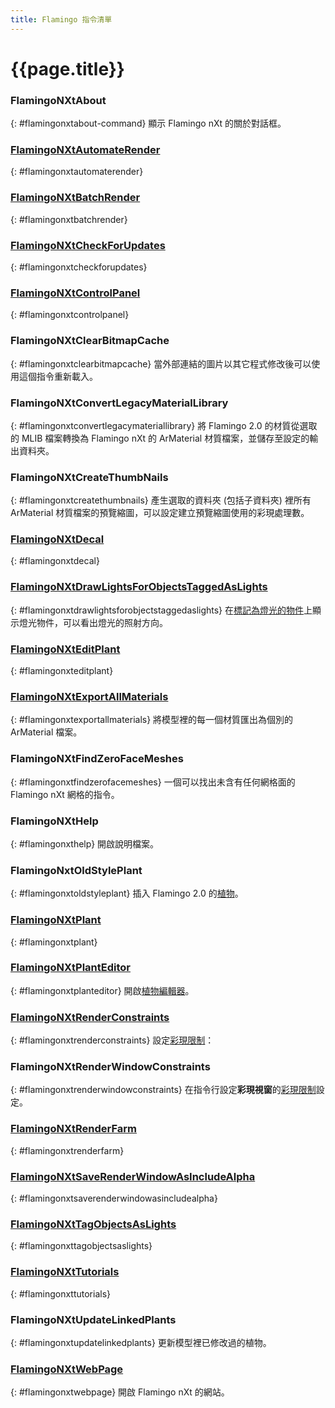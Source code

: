 ```yaml
---
title: Flamingo 指令清單
---
```



# {{page.title}}
<!---->
### FlamingoNXtAbout
{: #flamingonxtabout-command}
顯示 Flamingo nXt 的關於對話框。

###  [FlamingoNXtAutomateRender](automate-rendering.html#flamingonxtautomaterender)
{: #flamingonxtautomaterender}

###  [FlamingoNXtBatchRender](automate-rendering.html#batch-render)
{: #flamingonxtbatchrender}

###  [FlamingoNXtCheckForUpdates](http://nxt.flamingo3d.com/)
{: #flamingonxtcheckforupdates}

###  [FlamingoNXtControlPanel](welcome.html#control-panel)
{: #flamingonxtcontrolpanel}

### FlamingoNXtClearBitmapCache
{: #flamingonxtclearbitmapcache}
當外部連結的圖片以其它程式修改後可以使用這個指令重新載入。

### FlamingoNXtConvertLegacyMaterialLibrary
{: #flamingonxtconvertlegacymateriallibrary}
將 Flamingo 2.0 的材質從選取的 MLIB 檔案轉換為 Flamingo nXt 的 ArMaterial 材質檔案，並儲存至設定的輸出資料夾。

### FlamingoNXtCreateThumbNails
{: #flamingonxtcreatethumbnails}
產生選取的資料夾 (包括子資料夾) 裡所有 ArMaterial 材質檔案的預覽縮圖，可以設定建立預覽縮圖使用的彩現處理數。

###  [FlamingoNXtDecal](properties-decal.html)
{: #flamingonxtdecal}

###  [FlamingoNXtDrawLightsForObjectsTaggedAsLights](lights-tab.html#tag-objects-as-lights)
{: #flamingonxtdrawlightsforobjectstaggedaslights}
在[標記為燈光的物件](lights-tab.html#tag-objects-as-lights)上顯示燈光物件，可以看出燈光的照射方向。

###  [FlamingoNXtEditPlant](plants.html)
{: #flamingonxteditplant}

###  [FlamingoNXtExportAllMaterials](materials-tab.html#exportallmaterials)
{: #flamingonxtexportallmaterials}
將模型裡的每一個材質匯出為個別的 ArMaterial 檔案。

### FlamingoNXtFindZeroFaceMeshes
{: #flamingonxtfindzerofacemeshes}
一個可以找出未含有任何網格面的 Flamingo nXt 網格的指令。

### FlamingoNXtHelp
{: #flamingonxthelp}
開啟說明檔案。

### FlamingoNxtOldStylePlant
{: #flamingonxtoldstyleplant}
插入 Flamingo 2.0 的[植物](plants.html)。

###  [FlamingoNXtPlant](plants.html)
{: #flamingonxtplant}

###  [FlamingoNXtPlantEditor](plants.html)
{: #flamingonxtplanteditor}
開啟[植物編輯器](plants.html)。

###  [FlamingoNXtRenderConstraints](documentproperties-flamingo.html#render-constraints)
{: #flamingonxtrenderconstraints}
設定[彩現限制](documentproperties-flamingo.html#render-constraints)：

### FlamingoNXtRenderWindowConstraints
{: #flamingonxtrenderwindowconstraints}
在指令行設定**彩現視窗**的[彩現限制](documentproperties-flamingo.html#render-constraints)設定。

###  [FlamingoNXtRenderFarm](automate-rendering.html#render-farm)
{: #flamingonxtrenderfarm}

###  [FlamingoNXtSaveRenderWindowAsIncludeAlpha](render-window.html#save-with-alpha-channel)
{: #flamingonxtsaverenderwindowasincludealpha}

###  [FlamingoNXtTagObjectsAsLights](lights-tab.html#tag-objects-as-lights)
{: #flamingonxttagobjectsaslights}

###  [FlamingoNXtTutorials](http://nxt.flamingo3d.com/page/tutorials-and-documentation)
{: #flamingonxttutorials}

### FlamingoNXtUpdateLinkedPlants
{: #flamingonxtupdatelinkedplants}
更新模型裡已修改過的植物。

###  [FlamingoNXtWebPage](http://nxt.flamingo3d.com/)
{: #flamingonxtwebpage}
開啟 Flamingo nXt 的網站。
&#160;
